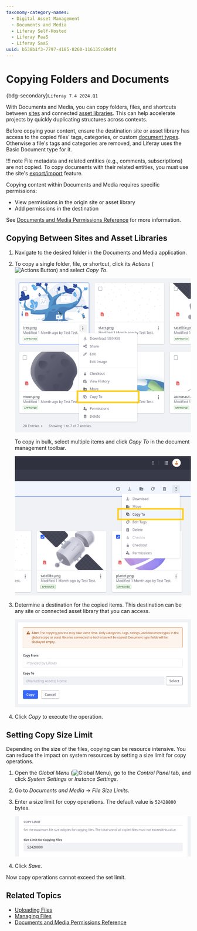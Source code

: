 ```yaml
---
taxonomy-category-names:
  - Digital Asset Management
  - Documents and Media
  - Liferay Self-Hosted
  - Liferay PaaS
  - Liferay SaaS
uuid: b538b1f3-7797-4185-8260-116135c69df4
---
```

# Copying Folders and Documents

{bdg-secondary}`Liferay 7.4 2024.Q1` 

With Documents and Media, you can copy folders, files, and shortcuts between [sites](../../../site-building/sites.md) and connected [asset libraries](../../asset-libraries.md). This can help accelerate projects by quickly duplicating structures across contexts.

Before copying your content, ensure the destination site or asset library has access to the copied files' tags, categories, or custom [document types](./managing-metadata/defining-document-types.md). Otherwise a file's tags and categories are removed, and Liferay uses the Basic Document type for it.

!!! note
    File metadata and related entities (e.g., comments, subscriptions) are not copied. To copy documents with their related entities, you must use the site's [export/import](../../../site-building/sites/exporting-importing-site-pages-and-content.md) feature.

Copying content within Documents and Media requires specific permissions:

- View permissions in the origin site or asset library
- Add permissions in the destination

See [Documents and Media Permissions Reference](../publishing-and-sharing/managing-document-access/documents-and-media-permissions-reference.md#documents) for more information.

## Copying Between Sites and Asset Libraries

1. Navigate to the desired folder in the Documents and Media application.

1. To copy a single folder, file, or shortcut, click its *Actions* (![Actions Button](../../../images/icon-actions.png)) and select *Copy To*.

   ![Copy one folder or document.](./copying-folders-and-documents/images/01.png)

   To copy in bulk, select multiple items and click *Copy To* in the document management toolbar.

   ![Copy multiple folders and documents.](./copying-folders-and-documents/images/02.png)

1. Determine a destination for the copied items. This destination can be any site or connected asset library that you can access.

   ![Determine a destination for the copied items.](./copying-folders-and-documents/images/03.png)

1. Click *Copy* to execute the operation.

## Setting Copy Size Limit

Depending on the size of the files, copying can be resource intensive. You can reduce the impact on system resources by setting a size limit for copy operations.

1. Open the *Global Menu* (![Global Menu](../../../images/icon-applications-menu.png)), go to the *Control Panel* tab, and click *System Settings* or *Instance Settings*.

1. Go to *Documents and Media* &rarr; *File Size Limits*.

1. Enter a size limit for copy operations. The default value is `52428800` bytes.

   ![Enter a size limit for copy operations in bytes.](./copying-folders-and-documents/images/04.png)

1. Click *Save*.

Now copy operations cannot exceed the set limit.

## Related Topics

- [Uploading Files](./uploading-files.md)
- [Managing Files](./managing-files.md)
- [Documents and Media Permissions Reference](../publishing-and-sharing/managing-document-access/documents-and-media-permissions-reference.md)
